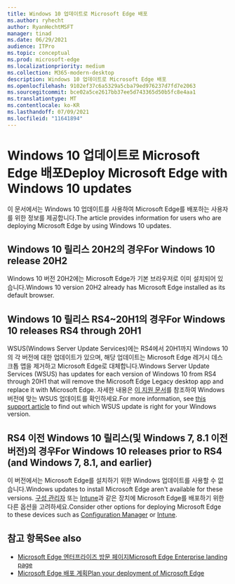 ```yaml
---
title: Windows 10 업데이트로 Microsoft Edge 배포
ms.author: ryhecht
author: RyanHechtMSFT
manager: tinad
ms.date: 06/29/2021
audience: ITPro
ms.topic: conceptual
ms.prod: microsoft-edge
ms.localizationpriority: medium
ms.collection: M365-modern-desktop
description: Windows 10 업데이트로 Microsoft Edge 배포
ms.openlocfilehash: 9102ef37c6a5329a5cba79ed976237d7fd7e2063
ms.sourcegitcommit: bce02a5ce2617bb37ee5d743365d50b5fc8e4aa1
ms.translationtype: MT
ms.contentlocale: ko-KR
ms.lasthandoff: 07/09/2021
ms.locfileid: "11641894"
---
```

# <a name="deploy-microsoft-edge-with-windows-10-updates"></a><span data-ttu-id="6fa37-103">Windows 10 업데이트로 Microsoft Edge 배포</span><span class="sxs-lookup"><span data-stu-id="6fa37-103">Deploy Microsoft Edge with Windows 10 updates</span></span>

<span data-ttu-id="6fa37-104">이 문서에서는 Windows 10 업데이트를 사용하여 Microsoft Edge를 배포하는 사용자를 위한 정보를 제공합니다.</span><span class="sxs-lookup"><span data-stu-id="6fa37-104">The article provides information for users who are deploying Microsoft Edge by using Windows 10 updates.</span></span>

## <a name="for-windows-10-release-20h2"></a><span data-ttu-id="6fa37-105">Windows 10 릴리스 20H2의 경우</span><span class="sxs-lookup"><span data-stu-id="6fa37-105">For Windows 10 release 20H2</span></span>

<span data-ttu-id="6fa37-106">Windows 10 버전 20H2에는 Microsoft Edge가 기본 브라우저로 이미 설치되어 있습니다.</span><span class="sxs-lookup"><span data-stu-id="6fa37-106">Windows 10 version 20H2 already has Microsoft Edge installed as its default browser.</span></span>

## <a name="for-windows-10-releases-rs4-through-20h1"></a><span data-ttu-id="6fa37-107">Windows 10 릴리스 RS4~20H1의 경우</span><span class="sxs-lookup"><span data-stu-id="6fa37-107">For Windows 10 releases RS4 through 20H1</span></span>

<span data-ttu-id="6fa37-108">WSUS(Windows Server Update Services)에는 RS4에서 20H1까지 Windows 10의 각 버전에 대한 업데이트가 있으며, 해당 업데이트는 Microsoft Edge 레거시 데스크톱 앱을 제거하고 Microsoft Edge로 대체합니다.</span><span class="sxs-lookup"><span data-stu-id="6fa37-108">Windows Server Update Services (WSUS) has updates for each version of Windows 10 from RS4 through 20H1 that will remove the Microsoft Edge Legacy desktop app and replace it with Microsoft Edge.</span></span> <span data-ttu-id="6fa37-109">자세한 내용은 [이 지원 문서](https://support.microsoft.com/topic/update-in-wsus-for-the-new-microsoft-edge-for-windows-10-version-1809-1903-1909-and-2004-october-29-2020-b4980418-4ec4-dee7-3b17-1c6499bd127c)를 참조하여 Windows 버전에 맞는 WSUS 업데이트를 확인하세요.</span><span class="sxs-lookup"><span data-stu-id="6fa37-109">For more information, see [this support article](https://support.microsoft.com/topic/update-in-wsus-for-the-new-microsoft-edge-for-windows-10-version-1809-1903-1909-and-2004-october-29-2020-b4980418-4ec4-dee7-3b17-1c6499bd127c) to find out which WSUS update is right for your Windows version.</span></span>

## <a name="for-windows-10-releases-prior-to-rs4-and-windows-7-81-and-earlier"></a><span data-ttu-id="6fa37-110">RS4 이전 Windows 10 릴리스(및 Windows 7, 8.1 이전 버전)의 경우</span><span class="sxs-lookup"><span data-stu-id="6fa37-110">For Windows 10 releases prior to RS4 (and Windows 7, 8.1, and earlier)</span></span>

<span data-ttu-id="6fa37-111">이 버전에서는 Microsoft Edge를 설치하기 위한 Windows 업데이트를 사용할 수 없습니다.</span><span class="sxs-lookup"><span data-stu-id="6fa37-111">Windows updates to install Microsoft Edge aren't available for these versions.</span></span> <span data-ttu-id="6fa37-112">[구성 관리자](/configmgr/apps/deploy-use/deploy-edge?bc=https%3a%2f%2fdocs.microsoft.com%2fDeployEdge%2fbreadcrumb%2ftoc.json&toc=https%3a%2f%2fdocs.microsoft.com%2fDeployEdge%2ftoc.json) 또는 [Intune](/intune/apps/apps-windows-edge/?bc=https%3a%2f%2fdocs.microsoft.com%2fDeployEdge%2fbreadcrumb%2ftoc.json&toc=https%3a%2f%2fdocs.microsoft.com%2fDeployEdge%2ftoc.json)과 같은 장치에 Microsoft Edge를 배포하기 위한 다른 옵션을 고려하세요.</span><span class="sxs-lookup"><span data-stu-id="6fa37-112">Consider other options for deploying Microsoft Edge to these devices such as [Configuration Manager](/configmgr/apps/deploy-use/deploy-edge?bc=https%3a%2f%2fdocs.microsoft.com%2fDeployEdge%2fbreadcrumb%2ftoc.json&toc=https%3a%2f%2fdocs.microsoft.com%2fDeployEdge%2ftoc.json) or [Intune](/intune/apps/apps-windows-edge/?bc=https%3a%2f%2fdocs.microsoft.com%2fDeployEdge%2fbreadcrumb%2ftoc.json&toc=https%3a%2f%2fdocs.microsoft.com%2fDeployEdge%2ftoc.json).</span></span>

## <a name="see-also"></a><span data-ttu-id="6fa37-113">참고 항목</span><span class="sxs-lookup"><span data-stu-id="6fa37-113">See also</span></span>

- [<span data-ttu-id="6fa37-114">Microsoft Edge 엔터프라이즈 방문 페이지</span><span class="sxs-lookup"><span data-stu-id="6fa37-114">Microsoft Edge Enterprise landing page</span></span>](https://aka.ms/EdgeEnterprise)
- [<span data-ttu-id="6fa37-115">Microsoft Edge 배포 계획</span><span class="sxs-lookup"><span data-stu-id="6fa37-115">Plan your deployment of Microsoft Edge</span></span>](deploy-edge-plan-deployment.md)